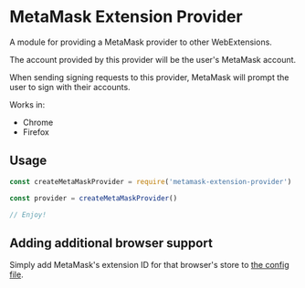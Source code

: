 # MetaMask Extension Provider

A module for providing a MetaMask provider to other WebExtensions.

The account provided by this provider will be the user's MetaMask account.

When sending signing requests to this provider, MetaMask will prompt the user to sign with their accounts.

Works in:

- Chrome
- Firefox

## Usage

```javascript
const createMetaMaskProvider = require('metamask-extension-provider')

const provider = createMetaMaskProvider()

// Enjoy!
```

## Adding additional browser support

Simply add MetaMask's extension ID for that browser's store to [the config file](./config.json).


